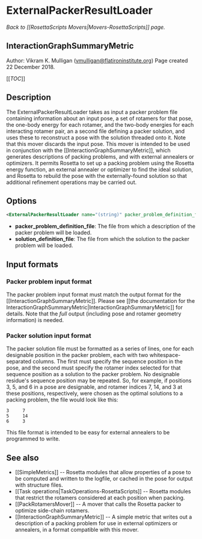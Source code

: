 # ExternalPackerResultLoader
*Back to [[RosettaScripts Movers|Movers-RosettaScripts]] page.*
## InteractionGraphSummaryMetric

Author: Vikram K. Mulligan (vmulligan@flatironinstitute.org)
Page created 22 December 2018.

[[_TOC_]]

## Description

The ExternalPackerResultLoader takes as input a packer problem file containing information about an input pose, a set of rotamers for that pose, the one-body energy for each rotamer, and the two-body energies for each interacting rotamer pair, an a second file defining a packer solution, and uses these to reconstruct a pose with the solution threaded onto it.  Note that this mover discards the input pose.  This mover is intended to be used in conjunction with the [[InteractionGraphSummaryMetric]], which generates descriptions of packing problems, and with external annealers or optimizers.  It permits Rosetta to set up a packing problem using the Rosetta energy function, an external annealer or optimizer to find the ideal solution, and Rosetta to rebuild the pose with the externally-found solution so that additional refinement operations may be carried out.

## Options

```xml
<ExternalPackerResultLoader name="(string)" packer_problem_definition_file="(string)" solution_definition_file="(string)" />
```

* **packer_problem_definition_file**: The file from which a description of the packer problem will be loaded.
* **solution_definition_file**: The file from which the solution to the packer problem will be loaded.

## Input formats

### Packer problem input format

The packer problem input format must match the output format for the [[InteractionGraphSummaryMetric]].  Please see [[the documentation for the InteractionGraphSummaryMetric|InteractionGraphSummaryMetric]] for details.  Note that the _full_ output (including pose and rotamer geometry information) is needed.

### Packer solution input format

The packer solution file must be formatted as a series of lines, one for each designable position in the packer problem, each with two whitespace-separated columns.  The first must specify the sequence position in the pose, and the second must specify the rotamer index selected for that sequence position as a solution to the packer problem.  No designable residue's sequence position may be repeated.  So, for example, if positions 3, 5, and 6 in a pose are designable, and rotamer indices 7, 14, and 3 at these positions, respectively, were chosen as the optimal solutions to a packing problem, the file would look like this:

```
3     7
5     14
6     3
```

This file format is intended to be easy for external annealers to be programmed to write.

## See also

* [[SimpleMetrics]] -- Rosetta modules that allow properties of a pose to be computed and written to the logfile, or cached in the pose for output with structure files.
* [[Task operations|TaskOperations-RosettaScripts]] -- Rosetta modules that restrict the rotamers considered at each position when packing.
* [[PackRotamersMover]] -- A mover that calls the Rosetta packer to optimize side-chain rotamers.
* [[InteractionGraphSummaryMetric]] -- A simple metric that writes out a description of a packing problem for use in external optimizers or annealers, in a format compatible with this mover.